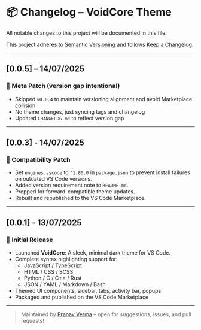 # 📦 Changelog – VoidCore Theme

All notable changes to this project will be documented in this file.

This project adheres to [Semantic Versioning](https://semver.org/) and follows [Keep a Changelog](https://keepachangelog.com/).

---

## [0.0.5] – 14/07/2025

### 🔁 Meta Patch (version gap intentional)

- Skipped `v0.0.4` to maintain versioning alignment and avoid Marketplace collision
- No theme changes, just syncing tags and changelog
- Updated `CHANGELOG.md` to reflect version gap

---

## [0.0.3] - 14/07/2025

### 🔧 Compatibility Patch

- Set `engines.vscode` to `^1.80.0` in `package.json` to prevent install failures on outdated VS Code versions.
- Added version requirement note to `README.md`.
- Prepped for forward-compatible theme updates.
- Rebuilt and republished to the VS Code Marketplace.

---

## [0.0.1] - 13/07/2025

### 🎉 Initial Release

- Launched **VoidCore**: A sleek, minimal dark theme for VS Code.
- Complete syntax highlighting support for:
  - JavaScript / TypeScript
  - HTML / CSS / SCSS
  - Python / C / C++ / Rust
  - JSON / YAML / Markdown / Bash
- Themed UI components: sidebar, tabs, activity bar, popups
- Packaged and published on the VS Code Marketplace

---

> Maintained by [Pranav Verma](https://github.com/pranav89624) – open for suggestions, issues, and pull requests!
